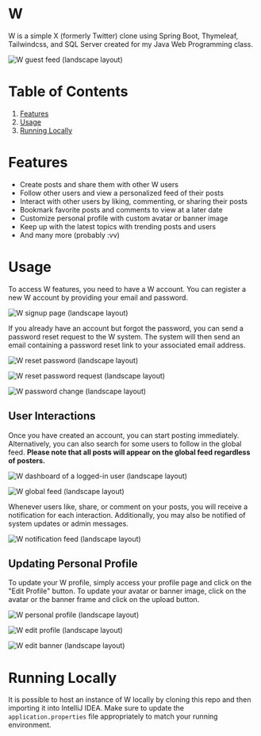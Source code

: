 W
=

W is a simple X (formerly Twitter) clone using Spring Boot, Thymeleaf, Tailwindcss, and SQL Server created for my Java Web Programming class.

![W guest feed (landscape layout)](images/homepage.png)

# Table of Contents
1. [Features](#features)
2. [Usage](#usage)
3. [Running Locally](#running-locally)

# Features
* Create posts and share them with other W users
* Follow other users and view a personalized feed of their posts
* Interact with other users by liking, commenting, or sharing their posts
* Bookmark favorite posts and comments to view at a later date
* Customize personal profile with custom avatar or banner image
* Keep up with the latest topics with trending posts and users
* And many more (probably :vv)

# Usage
To access W features, you need to have a W account. You can register a new W account by providing your email and password.

![W signup page (landscape layout)](images/signup.png)

If you already have an account but forgot the password, you can send a password reset request to the W system. The system will then send an email containing a password reset link to your associated email address.

![W reset password (landscape layout)](images/password_reset.png)

![W reset password request (landscape layout)](images/password_reset_request.png)

![W password change (landscape layout)](images/password_change.png)

## User Interactions
Once you have created an account, you can start posting immediately. Alternatively, you can also search for some users to follow in the global feed. **Please note that all posts will appear on the global feed regardless of posters.**

![W dashboard of a logged-in user (landscape layout)](images/homepage_newpost.png)

![W global feed (landscape layout)](images/globalfeed.png)

Whenever users like, share, or comment on your posts, you will receive a notification for each interaction. Additionally, you may also be notified of system updates or admin messages.

![W notification feed (landscape layout)](images/notifications.png)

## Updating Personal Profile
To update your W profile, simply access your profile page and click on the "Edit Profile" button. To update your avatar or banner image, click on the avatar or the banner frame and click on the upload button.

![W personal profile (landscape layout)](images/profile.png)

![W edit profile (landscape layout)](images/profile_edit.png)

![W edit banner (landscape layout)](images/profile_changebanner.png)

# Running Locally
It is possible to host an instance of W locally by cloning this repo and then importing it into IntelliJ IDEA. Make sure to update the `application.properties` file appropriately to match your running environment. 
